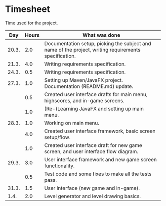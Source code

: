 # Timesheet

Time used for the project.

Day   | Hours | What was done
----- | ----- | --------------------------------
20.3. |  2.0  | Documentation setup, picking the subject and name of the project, writing requirements specification.
21.3. |  4.0  | Writing requirements specification.
24.3. |  0.5  | Writing requirements specification.
27.3. |  1.0  | Setting up Maven/JavaFX project. Documentation (README.md) update.
      |  0.5  | Created user interface drafts for main menu, highscores, and in-game screens.
      |  1.0  | (Re-)Learning JavaFX and setting up main menu.
28.3. |  1.0  | Working on main menu.
      |  4.0  | Created user interface framework, basic screen setup/flow.
      |  1.0  | Created user interface draft for new game screen, and user interface flow diagram.
29.3. |  3.0  | User interface framework and new game screen functionality.
      |  0.5  | Test code and some fixes to make all the tests pass.
31.3. |  1.5  | User interface (new game and in-game).
1.4.  |  2.0  | Level generator and level drawing basics.
